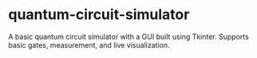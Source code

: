 # quantum-circuit-simulator
A basic quantum circuit simulator with a GUI built using Tkinter. Supports basic gates, measurement, and live visualization.
